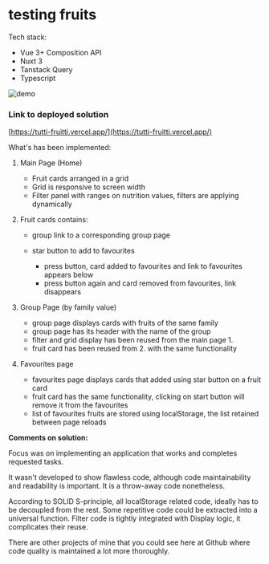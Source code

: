# testing fruits  


Tech stack:

- Vue 3+ Composition API
- Nuxt 3
- Tanstack Query
- Typescript  

![demo](https://github.com/vitaliiboiko360/tutti-frutti/blob/main/demo/demo-video.gif)

### Link to deployed solution  
[https://tutti-fruitti.vercel.app/](https://tutti-fruitti.vercel.app/)  

What's has been implemented:

1. Main Page (Home)

   - Fruit cards arranged in a grid
   - Grid is responsive to screen width
   - Filter panel with ranges on nutrition values, filters are applying dynamically

2. Fruit cards
   contains:

   - group link to a corresponding group page

   * star button to add to favourites

     - press button, card added to favourites and link to favourites appears below
     - press button again and card removed from favourites, link disappears

3. Group Page (by family value)

   - group page displays cards with fruits of the same family
   - group page has its header with the name of the group
   - filter and grid display has been reused from the main page 1.
   - fruit card has been reused from 2. with the same functionality

4. Favourites page

   - favourites page displays cards that added using star button on a fruit card
   - fruit card has the same functionality, clicking on start button will remove it from the favourites
   - list of favourites fruits are stored using localStorage, the list retained between page reloads

**Comments on solution:**

Focus was on implementing an application that works and completes requested tasks.

It wasn't developed to show flawless code, although code maintainability and readability is important. It is a throw-away code nonetheless.

According to SOLID S-principle, all localStorage related code, ideally has to be decoupled from the rest. Some repetitive code could be extracted into a universal function. Filter code is tightly integrated with Display logic, it complicates their reuse.

There are other projects of mine that you could see here at Github where code quality is maintained a lot more thoroughly.
